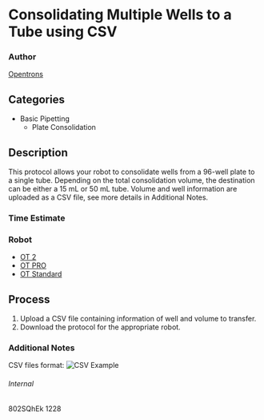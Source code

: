 # Consolidating Multiple Wells to a Tube using CSV

### Author
[Opentrons](https://opentrons.com/)

## Categories
* Basic Pipetting
	* Plate Consolidation

## Description
This protocol allows your robot to consolidate wells from a 96-well plate to a single tube. Depending on the total consolidation volume, the destination can be either a 15 mL or 50 mL tube. Volume and well information are uploaded as a CSV file, see more details in Additional Notes.

### Time Estimate

### Robot
* [OT 2](https://opentrons.com/ot-2)
* [OT PRO](https://opentrons.com/robots/ot-one-s-pro)
* [OT Standard](https://opentrons.com/robots/ot-one-s-standard)  

## Process
1. Upload a CSV file containing information of well and volume to transfer.
2. Download the protocol for the appropriate robot.


### Additional Notes
CSV files format:
![CSV Example](https://s3.amazonaws.com/opentrons-protocol-library-website/custom-README-images/plate_consolidate_csv.png)

###### Internal
802SQhEk
1228
